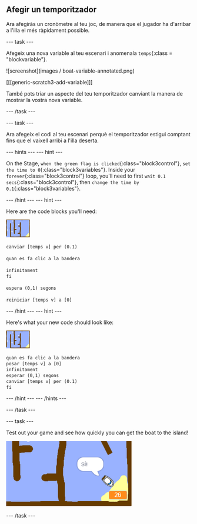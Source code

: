 ## Afegir un temporitzador

Ara afegiràs un cronòmetre al teu joc, de manera que el jugador ha d'arribar a l'illa el més ràpidament possible.

\--- task \---

Afegeix una nova variable al teu escenari i anomenala `temps`{:class = "blockvariable"}.

![screenshot](images / boat-variable-annotated.png)

[[[generic-scratch3-add-variable]]]

També pots triar un aspecte del teu temporitzador canviant la manera de mostrar la vostra nova variable.

\--- /task \---

\--- task \---

Ara afegeix el codi al teu escenari perquè el temporitzador estigui comptant fins que el vaixell arribi a l'illa deserta.

\--- hints \--- \--- hint \---

On the Stage, `when the green flag is clicked`{:class="block3control"}, `set the time to 0`{:class="block3variables"}. Inside your `forever`{:class="block3control"} loop, you'll need to first `wait 0.1 secs`{:class="block3control"}, then `change the time by 0.1`{:class="block3variables"}.

\--- /hint \--- \--- hint \---

Here are the code blocks you'll need:

![stage](images/stage.png)

```blocks3
canviar [temps v] per (0.1)

quan es fa clic a la bandera

infinitament
fi

espera (0,1) segons

reiniciar [temps v] a [0]
```

\--- /hint \--- \--- hint \---

Here's what your new code should look like:

![stage](images/stage.png)

```blocks3
quan es fa clic a la bandera
posar [temps v] a [0]
infinitament
esperar (0,1) segons
canviar [temps v] per (0.1)
fi
```

\--- /hint \--- \--- /hints \---

\--- /task \---

\--- task \---

Test out your game and see how quickly you can get the boat to the island!

![screenshot](images/boat-variable-test.png)

\--- /task \---